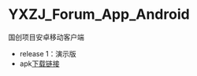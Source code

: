 # YXZJ_Forum_App_Android
国创项目安卓移动客户端

- release 1：演示版
- apk[下载链接](ftp://129.204.153.225/pub/com.example.easylearnhome-release.apk/ "下载链接")
